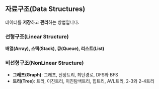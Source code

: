 ## 자료구조(Data Structures)
데이터를 **저장**하고 **관리**하는 방법입니다.
### 선형구조(Linear Structure)
**배열(Array), 스택(Stack), 큐(Queue), 리스트(List)**
### 비선형구조(NonLinear Structure)
- **그래프(Graph)**: 그래프, 신장트리, 최단경로, DFS와 BFS
- **트리(Tree)**: 트리, 이진트리, 이진탐색트리, 힙트리, AVL트리, 2-3와 2-4트리